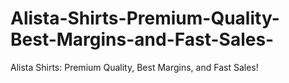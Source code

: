 # Alista-Shirts-Premium-Quality-Best-Margins-and-Fast-Sales-
Alista Shirts: Premium Quality, Best Margins, and Fast Sales!
